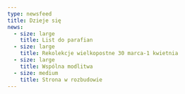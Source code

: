 ```yaml
---
type: newsfeed
title: Dzieje się
news:
  - size: large
    title: List do parafian
  - size: large
    title: Rekolekcje wielkopostne 30 marca-1 kwietnia
  - size: large
    title: Wspólna modlitwa
  - size: medium
    title: Strona w rozbudowie
---
```


